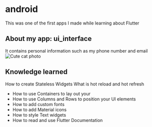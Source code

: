 # android 
This was one of the first apps I made while learning about Flutter
## About my app: ui_interface
It contains personal information such as my phone number and email
![Cute cat photo](https://photos.app.goo.gl/PtVg2f8y8o5hFkwY9)
## Knowledge learned
How to create Stateless Widgets
What is hot reload and hot refresh
- How to use Containers to lay out your 
- How to use Columns and Rows to position your UI elements
- How to add custom fonts
- How to add Material icons
- How to style Text widgets
- How to read and use Flutter Documentation


